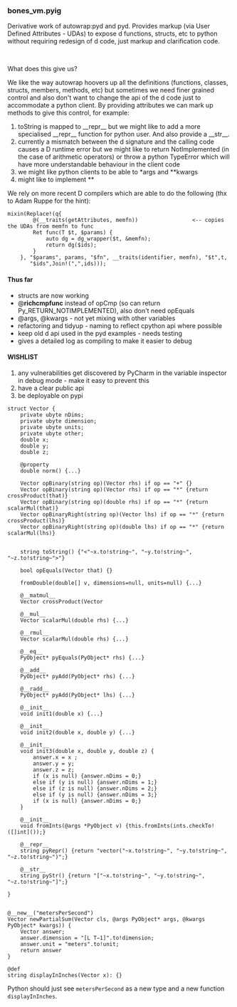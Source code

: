 ### bones_vm.pyig
Derivative work of autowrap:pyd and pyd. Provides markup (via User Defined Attributes - UDAs) to expose d 
functions, structs, etc to python without requiring redesign of d code, just markup and clarification code.

<br> 

What does this give us?

We like the way autowrap hoovers up all the definitions (functions, classes, structs, members, methods, etc) but sometimes 
we need finer grained control and also don't want to change the api of the d code just to accommodate a python client. By
providing attributes we can mark up methods to give this control, for example:

1) toString is mapped to \_\_repr__ but we might like to add a more specialised \_\_repr__ function for python user. 
    And also provide a \_\_str__.
2) currently a mismatch between the d signature and the calling code causes a D runtime error but we might like to 
   return NotImplemented (in the case of arithmetic operators) or throw a python TypeError which will have more 
   understandable behaviour in the client code
3) we might like python clients to be able to \*args and \*\*kwargs
4) might like to implement <pyobject>**<myDObject>



We rely on more recent D compilers which are able to do the following (thx to Adam Ruppe for the hint):

```
mixin(Replace!(q{
        @(__traits(getAttributes, memfn))                 <-- copies the UDAs from memfn to func
        Ret func(T $t, $params) {
            auto dg = dg_wrapper($t, &memfn);
            return dg($ids);
        }
    }, "$params", params, "$fn", __traits(identifier, memfn), "$t",t,
       "$ids",Join!(",",ids)));
```



#### Thus far

* structs are now working
* @__richcmpfunc__ instead of opCmp (so can return Py_RETURN_NOTIMPLEMENTED), also don't need opEquals
* @args, @kwargs  - not yet mixing with other variables
* refactoring and tidyup - naming to reflect cpython api where possible
* keep old d api used in the pyd examples - needs testing
* gives a detailed log as compiling to make it easier to debug


#### WISHLIST

1. any vulnerabilities get discovered by PyCharm in the variable inspector in debug mode - make it easy to prevent this
2. have a clear public api
3. be deployable on pypi



```
struct Vector {
    private ubyte nDims;
    private ubyte dimension;
    private ubyte units;
    private ubyte other;
    double x;
    double y;
    double z;

    @property
    double norm() {...}

    Vector opBinary(string op)(Vector rhs) if op == "+" {}
    Vector opBinary(string op)(Vector rhs) if op == "*" {return crossProduct(that)}
    Vector opBinary(string op)(double rhs) if op == "*" {return scalarMul(that)}
    Vector opBinaryRight(string op)(Vector lhs) if op == "*" {return crossProduct(lhs)}
    Vector opBinaryRight(string op)(double lhs) if op == "*" {return scalarMul(lhs)}


    string toString() {"<"~x.to!string~", "~y.to!string~", "~z.to!string~">"}

    bool opEquals(Vector that) {}

    fromDouble(double[] v, dimensions=null, units=null) {...}

    @__matmul__
    Vector crossProduct(Vector

    @__mul__
    Vector scalarMul(double rhs) {...}

    @__rmul__
    Vector scalarMul(double rhs) {...}

    @__eq__
    PyObject* pyEquals(PyObject* rhs) {...}

    @__add__
    PyObject* pyAdd(PyObject* rhs) {...}

    @__radd__
    PyObject* pyAdd(PyObject* lhs) {...}

    @__init__
    void init1(double x) {...}
    
    @__init__
    void init2(double x, double y) {...}
    
    @__init__
    void init3(double x, double y, double z) {
        answer.x = x ;
        answer.y = y;
        answer.z = z;
        if (x is null) {answer.nDims = 0;}
        else if (y is null) {answer.nDims = 1;}
        else if (z is null) {answer.nDims = 2;}
        else if (y is null) {answer.nDims = 3;}
        if (x is null) {answer.nDims = 0;}
    }
    
    @__init__
    void fromInts(@args *PyObject v) {this.fromInts(ints.checkTo!([]int]());}
    
    @__repr__
    string pyRepr() {return "vector("~x.to!string~", "~y.to!string~", "~z.to!string~")";}

    @__str__
    string pyStr() {return "["~x.to!string~", "~y.to!string~", "~z.to!string~"]";}
    
}


@__new__("metersPerSecond")
Vector newPartialSum(Vector cls, @args PyObject* args, @kwargs PyObject* kwargs)) {
    Vector answer;
    answer.dimension = "[L T−1]".to!dimension;
    answer.unit = "meters".to!unit;
    return answer
}

@def
string displayInInches(Vector x): {}
```

Python should just see `metersPerSecond` as a new type and a new function 
`displayInInches`.



